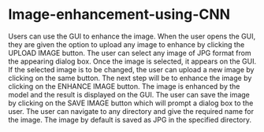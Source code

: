 # Image-enhancement-using-CNN

Users can use the GUI to enhance the image. When the user opens the GUI, they are given the option to upload any image to enhance by clicking the UPLOAD IMAGE button. The user can select any image of JPG format from the appearing dialog box. Once the image is selected, it appears on the GUI. If the selected image is to be changed, the user can upload a new image by clicking on the same button. The next step will be to enhance the image by clicking on the ENHANCE IMAGE button. The image is enhanced by the model and the result is displayed on the GUI. The user can save the image by clicking on the SAVE IMAGE button which will prompt a dialog box to the user. The user can navigate to any directory and give the required name for the image. The image by default is saved as JPG in the specified directory.
